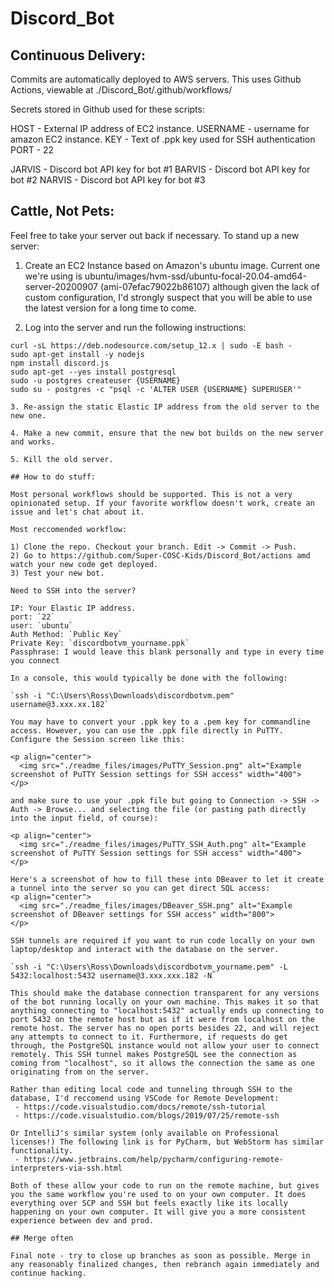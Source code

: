 # Discord_Bot

## Continuous Delivery:

Commits are automatically deployed to AWS servers. This uses Github Actions, viewable at ./Discord_Bot/.github/workflows/

Secrets stored in Github used for these scripts:

HOST - External IP address of EC2 instance.
USERNAME - username for amazon EC2 instance.
KEY - Text of .ppk key used for SSH authentication 
PORT - 22

JARVIS - Discord bot API key for bot #1
BARVIS - Discord bot API key for bot #2
NARVIS - Discord bot API key for bot #3

## Cattle, Not Pets:

Feel free to take your server out back if necessary. To stand up a new server:

1. Create an EC2 Instance based on Amazon's ubuntu image. Current one we're using is ubuntu/images/hvm-ssd/ubuntu-focal-20.04-amd64-server-20200907 (ami-07efac79022b86107) although given the lack of custom configuration, I'd strongly suspect that you will be able to use the latest version for a long time to come.

2. Log into the server and run the following instructions:
```sudo apt-get install npm
curl -sL https://deb.nodesource.com/setup_12.x | sudo -E bash -
sudo apt-get install -y nodejs
npm install discord.js
sudo apt-get --yes install postgresql
sudo -u postgres createuser {USERNAME}
sudo su - postgres -c "psql -c 'ALTER USER {USERNAME} SUPERUSER'"

3. Re-assign the static Elastic IP address from the old server to the new one.

4. Make a new commit, ensure that the new bot builds on the new server and works.

5. Kill the old server.

## How to do stuff:

Most personal workflows should be supported. This is not a very opinionated setup. If your favorite workflow doesn't work, create an issue and let's chat about it.

Most reccomended workflow:

1) Clone the repo. Checkout your branch. Edit -> Commit -> Push.
2) Go to https://github.com/Super-COSC-Kids/Discord_Bot/actions amd watch your new code get deployed.
3) Test your new bot.

Need to SSH into the server?

IP: Your Elastic IP address.
port: `22`
user: `ubuntu`
Auth Method: `Public Key`
Private Key: `discordbotvm_yourname.ppk`
Passphrase: I would leave this blank personally and type in every time you connect

In a console, this would typically be done with the following:

`ssh -i "C:\Users\Ross\Downloads\discordbotvm.pem" username@3.xxx.xx.182`

You may have to convert your .ppk key to a .pem key for commandline access. However, you can use the .ppk file directly in PuTTY. Configure the Session screen like this:

<p align="center">
  <img src="./readme_files/images/PuTTY_Session.png" alt="Example screenshot of PuTTY Session settings for SSH access" width="400">
</p>

and make sure to use your .ppk file but going to Connection -> SSH -> Auth -> Browse... and selecting the file (or pasting path directly into the input field, of course):

<p align="center">
  <img src="./readme_files/images/PuTTY_SSH_Auth.png" alt="Example screenshot of PuTTY Session settings for SSH access" width="400">
</p>

Here's a screenshot of how to fill these into DBeaver to let it create a tunnel into the server so you can get direct SQL access:
<p align="center">
  <img src="./readme_files/images/DBeaver_SSH.png" alt="Example screenshot of DBeaver settings for SSH access" width="800">
</p>

SSH tunnels are required if you want to run code locally on your own laptop/desktop and interact with the database on the server. 

`ssh -i "C:\Users\Ross\Downloads\discordbotvm_yourname.pem" -L 5432:localhost:5432 username@3.xxx.xxx.182 -N`

This should make the database connection transparent for any versions of the bot running locally on your own machine. This makes it so that anything connecting to "localhost:5432" actually ends up connecting to port 5432 on the remote host but as if it were from localhost on the remote host. The server has no open ports besides 22, and will reject any attempts to connect to it. Furthermore, if requests do get through, the PostgreSQL instance would not allow your user to connect remotely. This SSH tunnel makes PostgreSQL see the connection as coming from "localhost", so it allows the connection the same as one originating from on the server.

Rather than editing local code and tunneling through SSH to the database, I'd reccomend using VSCode for Remote Development:
 - https://code.visualstudio.com/docs/remote/ssh-tutorial
 - https://code.visualstudio.com/blogs/2019/07/25/remote-ssh

Or IntelliJ's similar system (only available on Professional licenses!) The following link is for PyCharm, but WebStorm has similar functionality.
 - https://www.jetbrains.com/help/pycharm/configuring-remote-interpreters-via-ssh.html

Both of these allow your code to run on the remote machine, but gives you the same workflow you're used to on your own computer. It does everything over SCP and SSH but feels exactly like its locally happening on your own computer. It will give you a more consistent experience between dev and prod.

## Merge often

Final note - try to close up branches as soon as possible. Merge in any reasonably finalized changes, then rebranch again immediately and continue hacking.

